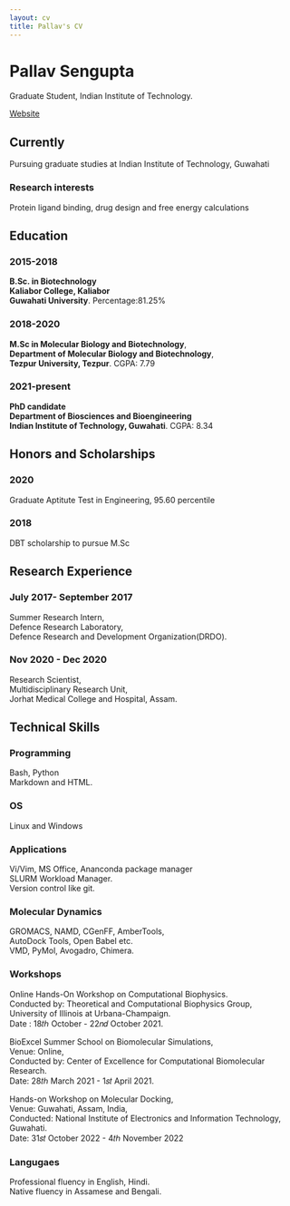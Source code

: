 ```yaml
---
layout: cv
title: Pallav's CV
---
```

# Pallav Sengupta 
Graduate Student, Indian Institute of Technology.

<div id="webaddress">
<a href="https://pallavsen007.github.io">Website</a>
</div>


## Currently

Pursuing graduate studies at Indian Institute of Technology, Guwahati

### Research interests

Protein ligand binding, drug design and free energy calculations

## Education

### 2015-2018
__B.Sc. in Biotechnology__<br>
__Kaliabor College, Kaliabor__<br>
__Guwahati University__.
Percentage:81.25%

### 2018-2020
__M.Sc in Molecular Biology and Biotechnology__, <br>
__Department of Molecular Biology and Biotechnology__, <br>
__Tezpur University, Tezpur__.
CGPA: 7.79


### 2021-present
__PhD candidate__<br>
__Department of Biosciences and Bioengineering__<br>
__Indian Institute of Technology, Guwahati__.
CGPA: 8.34


## Honors and Scholarships 

### 2020
Graduate Aptitute Test in Engineering, 95.60 percentile 

### 2018
DBT scholarship to pursue M.Sc 

## Research Experience

### July 2017- September 2017
Summer Research Intern,<br>
Defence Research Laboratory,<br>
Defence Research and Development Organization(DRDO).<br>

### Nov 2020 - Dec 2020
Research Scientist, <br>
Multidisciplinary Research Unit, <br>
Jorhat Medical College and Hospital, Assam.<br>

## Technical Skills

### Programming
Bash, Python <br>
Markdown and HTML.<br>

### OS
Linux and Windows

### Applications
Vi/Vim, MS Office, Ananconda package manager <br>
SLURM Workload Manager. <br>
Version control like git. <br>

### Molecular Dynamics
GROMACS, NAMD, CGenFF, AmberTools,<br>
AutoDock Tools, Open Babel etc.<br>
VMD, PyMol, Avogadro, Chimera.<br>

### Workshops
Online Hands-On Workshop on Computational Biophysics.<br>
Conducted by: Theoretical and Computational Biophysics Group,<br>
University of Illinois at Urbana-Champaign.<br>
Date : 18𝑡ℎ October - 22𝑛𝑑 October 2021.<br>

BioExcel Summer School on Biomolecular Simulations,<br>
Venue: Online,<br>
Conducted by: Center of Excellence for Computational Biomolecular Research.<br>
Date: 28𝑡ℎ March 2021 - 1𝑠𝑡 April 2021.<br>

Hands-on Workshop on Molecular Docking,<br>
Venue: Guwahati, Assam, India,<br>
Conducted: National Institute of Electronics and Information Technology, Guwahati.<br>
Date: 31𝑠𝑡 October 2022 - 4𝑡ℎ November 2022<br>

### Langugaes
Professional fluency in English, Hindi.<br>
Native fluency in Assamese and Bengali.<br>